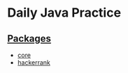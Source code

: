 # Daily Java Practice

## [Packages](src/java/io/github/rimonmostafiz/)
- [core](/src/java/main/io/github/rimonmostafiz/core/)
- [hackerrank](/src/java/main/io/github/rimonmostafiz/hackerrank/)
